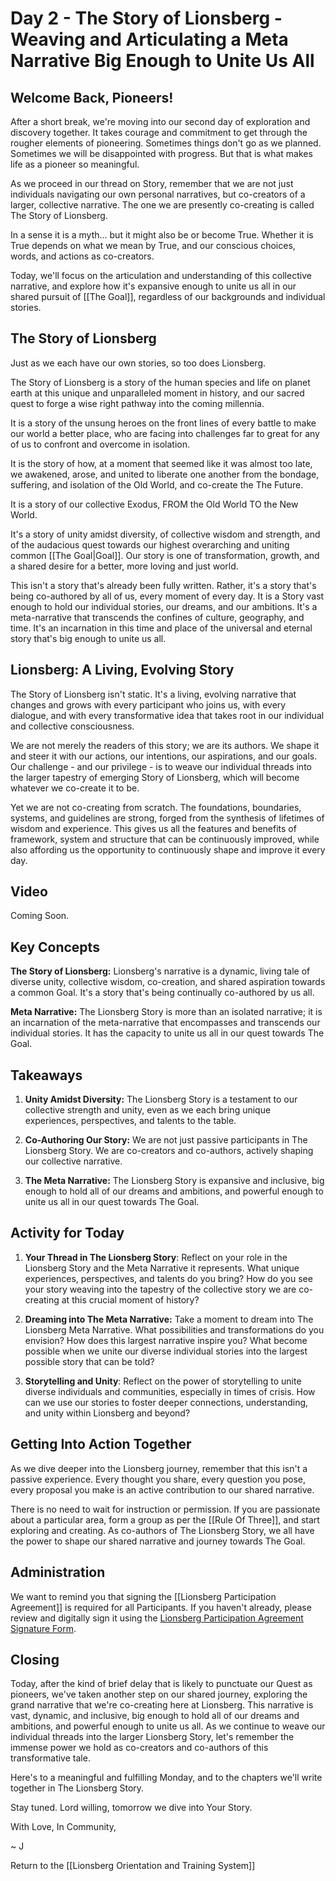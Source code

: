 # Day 2 - The Story of Lionsberg - Weaving and Articulating a Meta Narrative Big Enough to Unite Us All

  
## Welcome Back, Pioneers!

After a short break, we're moving into our second day of exploration and discovery together. It takes courage and commitment to get through the rougher elements of pioneering. Sometimes things don't go as we planned. Sometimes we will be disappointed with progress. But that is what makes life as a pioneer so meaningful. 

As we proceed in our thread on Story, remember that we are not just individuals navigating our own personal narratives, but co-creators of a larger, collective narrative. The one we are presently co-creating is called The Story of Lionsberg. 

In a sense it is a myth... but it might also be or become True. Whether it is True depends on what we mean by True, and our conscious choices, words, and actions as co-creators.

Today, we'll focus on the articulation and understanding of this collective narrative, and explore how it's expansive enough to unite us all in our shared pursuit of [[The Goal]], regardless of our backgrounds and individual stories.

## The Story of Lionsberg

Just as we each have our own stories, so too does Lionsberg.  

The Story of Lionsberg is a story of the human species and life on planet earth at this unique and unparalleled moment in history, and our sacred quest to forge a wise right pathway into the coming millennia. 

It is a story of the unsung heroes on the front lines of every battle to make our world a better place, who are facing into challenges far to great for any of us to confront and overcome in isolation. 

It is the story of how, at a moment that seemed like it was almost too late, we awakened, arose, and united to liberate one another from the bondage, suffering, and isolation of the Old World, and co-create the The Future. 

It is a story of our collective Exodus, FROM the Old World TO the New World. 

It's a story of unity amidst diversity, of collective wisdom and strength, and of the audacious quest towards our highest overarching and uniting common [[The Goal|Goal]]. Our story is one of transformation, growth, and a shared desire for a better, more loving and just world.

This isn't a story that's already been fully written. Rather, it's a story that's being co-authored by all of us, every moment of every day. It is a Story vast enough to hold our individual stories, our dreams, and our ambitions. It's a meta-narrative that transcends the confines of culture, geography, and time. It's an incarnation in this time and place of the universal and eternal story that's big enough to unite us all.

## Lionsberg: A Living, Evolving Story

The Story of Lionsberg isn't static. It's a living, evolving narrative that changes and grows with every participant who joins us, with every dialogue, and with every transformative idea that takes root in our individual and collective consciousness.

We are not merely the readers of this story; we are its authors. We shape it and steer it with our actions, our intentions, our aspirations, and our goals. Our challenge - and our privilege - is to weave our individual threads into the larger tapestry of emerging Story of Lionsberg, which will become whatever we co-create it to be. 

Yet we are not co-creating from scratch. The foundations, boundaries, systems, and guidelines are strong, forged from the synthesis of lifetimes of wisdom and experience. This gives us all the features and benefits of framework, system and structure that can be continuously improved, while also affording us the opportunity to continuously shape and improve it every day. 

## Video

Coming Soon. 

## Key Concepts

**The Story of Lionsberg:** Lionsberg's narrative is a dynamic, living tale of diverse unity, collective wisdom, co-creation, and shared aspiration towards a common Goal. It's a story that's being continually co-authored by us all.

**Meta Narrative:** The Lionsberg Story is more than an isolated narrative; it is an incarnation of the meta-narrative that encompasses and transcends our individual stories. It has the capacity to unite us all in our quest towards The Goal.

## Takeaways

1. **Unity Amidst Diversity:** The Lionsberg Story is a testament to our collective strength and unity, even as we each bring unique experiences, perspectives, and talents to the table.
    
2. **Co-Authoring Our Story:** We are not just passive participants in The Lionsberg Story. We are co-creators and co-authors, actively shaping our collective narrative.
    
3. **The Meta Narrative:** The Lionsberg Story is expansive and inclusive, big enough to hold all of our dreams and ambitions, and powerful enough to unite us all in our quest towards The Goal.
    

## Activity for Today

1. **Your Thread in The Lionsberg Story**: Reflect on your role in the Lionsberg Story and the Meta Narrative it represents. What unique experiences, perspectives, and talents do you bring? How do you see your story weaving into the tapestry of the collective story we are co-creating at this crucial moment of history?
    
2. **Dreaming into The Meta Narrative:** Take a moment to dream into The Lionsberg Meta Narrative. What possibilities and transformations do you envision? How does this largest narrative inspire you? What become possible when we unite our diverse individual stories into the largest possible story that can be told? 

3. **Storytelling and Unity**: Reflect on the power of storytelling to unite diverse individuals and communities, especially in times of crisis. How can we use our stories to foster deeper connections, understanding, and unity within Lionsberg and beyond?

## Getting Into Action Together

As we dive deeper into the Lionsberg journey, remember that this isn't a passive experience. Every thought you share, every question you pose, every proposal you make is an active contribution to our shared narrative.

There is no need to wait for instruction or permission. If you are passionate about a particular area, form a group as per the [[Rule Of Three]], and start exploring and creating. As co-authors of The Lionsberg Story, we all have the power to shape our shared narrative and journey towards The Goal.

## Administration

We want to remind you that signing the [[Lionsberg Participation Agreement]] is required for all Participants. If you haven't already, please review and digitally sign it using the [Lionsberg Participation Agreement Signature Form](https://forms.gle/zWKpbvfQv1f6xYfe6).

## Closing

Today, after the kind of brief delay that is likely to punctuate our Quest as pioneers, we've taken another step on our shared journey, exploring the grand narrative that we're co-creating here at Lionsberg. This narrative is vast, dynamic, and inclusive, big enough to hold all of our dreams and ambitions, and powerful enough to unite us all. As we continue to weave our individual threads into the larger Lionsberg Story, let's remember the immense power we hold as co-creators and co-authors of this transformative tale.

Here's to a meaningful and fulfilling Monday, and to the chapters we'll write together in The Lionsberg Story.

Stay tuned. Lord willing, tomorrow we dive into Your Story. 

With Love, In Community,

~ J

Return to the [[Lionsberg Orientation and Training System]]
